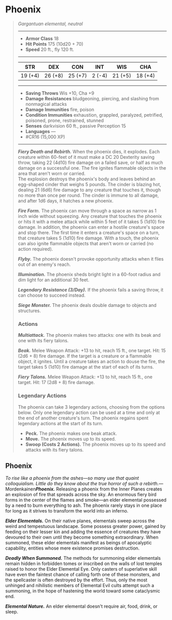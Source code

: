 # Phoenix
>*Gargantuan elemental, neutral*
>___
>- **Armor Class** 18
>- **Hit Points** 175 (10d20 + 70)
>- **Speed** 20 ft., fly 120 ft.
>___
>|STR|DEX|CON|INT|WIS|CHA|
>|:---:|:---:|:---:|:---:|:---:|:---:|
>|19 (+4)|26 (+8)|25 (+7)|2 (-4)|21 (+5)|18 (+4)|
>___
>- **Saving Throws** Wis +10, Cha +9
>- **Damage Resistances** bludgeoning, piercing, and slashing from nonmagical attacks
>- **Damage Immunities** fire, poison
>- **Condition Immunities** exhaustion, grappled, paralyzed, petrified, poisoned, prone, restrained, stunned
>- **Senses** darkvision 60 ft., passive Perception 15
>- **Languages** —
>- #CR16 (15,000 XP)
>___
>***Fiery Death and Rebirth.*** When the phoenix dies, it explodes. Each creature within 60-feet of it must make a DC 20 Dexterity saving throw, taking 22 (4d10) fire damage on a failed save, or half as much damage on a successful one. The fire ignites flammable objects in the area that aren't worn or carried.  
>The explosion destroys the phoenix's body and leaves behind an egg-shaped cinder that weighs 5 pounds. The cinder is blazing hot, dealing 21 (6d6) fire damage to any creature that touches it, though no more than once per round. The cinder is immune to all damage, and after 1d6 days, it hatches a new phoenix.  
>
>***Fire Form.*** The phoenix can move through a space as narrow as 1 inch wide without squeezing. Any creature that touches the phoenix or hits it with a melee attack while within 5 feet of it takes 5 (1d10) fire damage. In addition, the phoenix can enter a hostile creature's space and stop there. The first time it enters a creature's space on a turn, that creature takes 5 (1d10) fire damage. With a touch, the phoenix can also ignite flammable objects that aren't worn or carried (no action required).  
>
>***Flyby.*** The phoenix doesn't provoke opportunity attacks when it flies out of an enemy's reach.  
>
>***Illumination.*** The phoenix sheds bright light in a 60-foot radius and dim light for an additional 30 feet.  
>
>***Legendary Resistance (3/Day).*** If the phoenix fails a saving throw, it can choose to succeed instead.  
>
>***Siege Monster.*** The phoenix deals double damage to objects and structures.  
>
>### Actions
>***Multiattack.*** The phoenix makes two attacks: one with its beak and one with its fiery talons.  
>
>***Beak.*** Melee Weapon Attack: +13 to hit, reach 15 ft., one target. Hit: 15 (2d6 + 8) fire damage. If the target is a creature or a flammable object, it ignites. Until a creature takes an action to douse the fire, the target takes 5 (1d10) fire damage at the start of each of its turns.  
>
>***Fiery Talons.*** Melee Weapon Attack: +13 to hit, reach 15 ft., one target. Hit: 17 (2d8 + 8) fire damage.  
>
>### Legendary Actions
>The phoenix can take 3 legendary actions, choosing from the options below. Only one legendary action can be used at a time and only at the end of another creature's turn. The phoenix regains spent legendary actions at the start of its turn.
>
>- **Peck.** The phoenix makes one beak attack.
>- **Move.** The phoenix moves up to its speed.
>- **Swoop (Costs 2 Actions).** The phoenix moves up to its speed and attacks with its fiery talons.

## Phoenix

*To rise like a phoenix from the ashes—so many use that quaint colloquialism. Little do they know about the true horror of such a rebirth.*— Mordenkainen***Phoenix.*** Releasing a phoenix from the Inner Planes creates an explosion of fire that spreads across the sky. An enormous fiery bird forms in the center of the flames and smoke—an elder elemental possessed by a need to burn everything to ash. The phoenix rarely stays in one place for long as it strives to transform the world into an inferno.

***Elder Elementals.*** On their native planes, elementals sweep across the weird and tempestuous landscape. Some possess greater power, gained by feeding on their lesser kin and adding the essence of creatures they have devoured to their own until they become something extraordinary. When summoned, these elder elementals manifest as beings of apocalyptic capability, entities whose mere existence promises destruction.

***Deadly When Summoned.*** The methods for summoning elder elementals remain hidden in forbidden tomes or inscribed on the walls of lost temples raised to honor the Elder Elemental Eye. Only casters of superlative skill have even the faintest chance of calling forth one of these monsters, and the spellcaster is often destroyed by the effort. Thus, only the most unhinged and nihilistic members of Elemental Evil cults attempt such a summoning, in the hope of hastening the world toward some cataclysmic end.

***Elemental Nature.*** An elder elemental doesn't require air, food, drink, or sleep.